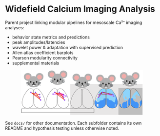 # Widefield Calcium Imaging Analysis
Parent project linking modular pipelines for mesoscale Ca²⁺ imaging analyses:
- behavior state metrics and predictions
- peak amplitudes/latencies
- wavelet power & adaptation with supervised prediction
- Allen atlas coefficient barplots
- Pearson modularity connectivity 
- supplemental materials

<p align="center">
  <img src="./figs/mouse_train.png" alt="Analysis overview" width="400">
</p>


See `docs/` for other documentation. Each subfolder contains its own README
and hypothesis testing unless otherwise noted.
